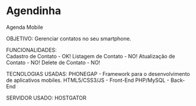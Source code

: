 # Agendinha
Agenda Mobile

OBJETIVO: 
Gerenciar contatos no seu smartphone.

FUNCIONALIDADES:  
Cadastro de Contato - OK!
Listagem de Contato - NO!
Atualização de Contato - NO!
Delete de Contato - NO!

TECNOLOGIAS USADAS:
PHONEGAP - Framework para o desenvolvimento de aplicativos mobiles.
HTML5/CSS3/JS - Front-End
PHP/MySQL - Back-End

SERVIDOR USADO:
HOSTGATOR
